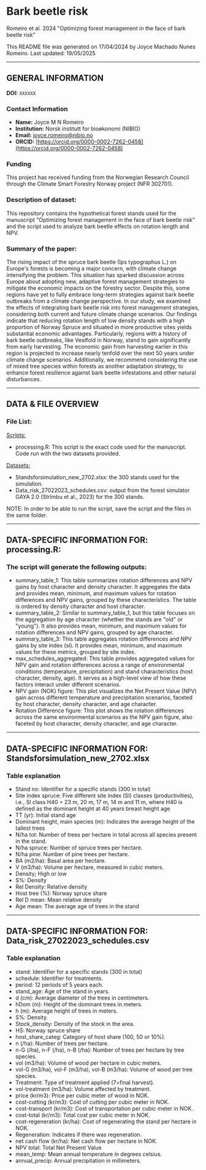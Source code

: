 # Bark beetle risk

Romeiro et al. 2024 "Optimizing forest management in the face of bark beetle risk"

This README file was generated on 17/04/2024 by Joyce Machado Nunes Romeiro.
Last updated: 19/05/2025


-------------------
GENERAL INFORMATION
-------------------
**DOI:** `XXXXXX`

### Contact Information
- **Name:** Joyce M N Romeiro
- **Institution:** Norsk institutt for bioøkonomi (NIBIO)
- **Email:** [joyce.romeiro@nibio.no](mailto:joyce.romeiro@nibio.no)
- **ORCID:** [https://orcid.org/0000-0002-7262-0458](https://orcid.org/0000-0002-7262-0458)

### Funding
This project has received funding from the Norwegian Research Council through the Climate Smart Forestry Norway project (NFR 302701).


### Description of dataset: 

This repository contains the hypothetical forest stands used for the manuscript "Optimizing forest management in the face of bark beetle risk" and the script used to analyze bark beetle effects on rotation length and NPV.

### Summary of the paper:

The rising impact of the spruce bark beetle (Ips typographus L.) on Europe's forests is becoming a major concern, with climate change intensifying the problem. This situation has sparked discussion across Europe about adopting new, adaptive forest management strategies to mitigate the economic impacts on the forestry sector. Despite this, some regions have yet to fully embrace long-term strategies against bark beetle outbreaks from a climate change perspective. In our study, we examined the effects of integrating bark beetle risk into forest management strategies, considering both current and future climate change scenarios. Our findings indicate that reducing rotation length of low density stands with a high proportion of Norway Spruce and situated in more productive sites yields substantial economic advantages. Particularly, regions with a history of bark beetle outbreaks, like Vestfold in Norway, stand to gain significantly from early harvesting. The economic gain from harvesting earlier in this region is projected to increase nearly tenfold over the next 50 years under climate change scenarios. Additionally, we recommend considering the use of mixed tree species within forests as another adaptation strategy, to enhance forest resilience against bark beetle infestations and other natural disturbances.

--------------------
DATA & FILE OVERVIEW
--------------------
### File List:

<Scripts:>

- processing.R: This script is the exact code used for the manuscript. Code run with the two datasets provided.
				
<Datasets:>

- Standsforsimulation_new_2702.xlsx: the 300 stands used for the simulation. 
- Data_risk_27022023_schedules.csv: output from the forest simulator GAYA 2.0 (Strîmbu et al., 2023) for the 300 stands.

NOTE: In order to be able to run the script, save the script and the files in the same folder.

--------------------------------------------------------
DATA-SPECIFIC INFORMATION FOR: processing.R:
--------------------------------------------------------
### The script will generate the following outputs:

- summary_table_1: This table summarizes rotation differences and NPV gains by host character and density character. It aggregates the data and provides mean, minimum, and maximum values for rotation differences and NPV gains, grouped by these characteristics. The table is ordered by density character and host character.
- summary_table_2: Similar to summary_table_1, but this table focuses on the aggregation by age character (whether the stands are "old" or "young"). It also provides mean, minimum, and maximum values for rotation differences and NPV gains, grouped by age character.
- summary_table_3: This table aggregates rotation differences and NPV gains by site index (si). It provides mean, minimum, and maximum values for these metrics, grouped by site index.
- max_schedules_aggregated: This table provides aggregated values for NPV gain and rotation differences across a range of environmental conditions (temperature, precipitation) and stand characteristics (host character, density, age). It serves as a high-level view of how these factors interact under different scenarios.
- NPV gain (NOK) figure: This plot visualizes the Net Present Value (NPV) gain across different temperature and precipitation scenarios, faceted by host character, density character, and age character.
- Rotation Difference figure: This plot shows the rotation differences across the same environmental scenarios as the NPV gain figure, also faceted by host character, density character, and age character. 

-----------------------------------------
DATA-SPECIFIC INFORMATION FOR: Standsforsimulation_new_2702.xlsx
-----------------------------------------
### Table explanation

- Stand no: Identifier for a specific stands (300 in total)
- Site index spruce: Five different site index (SI) classes (productivities), i.e., SI class H40 = 23 m, 20 m, 17 m, 14 m and 11 m, where H40 is defined as the dominant height at 40 years breast height age
- TT (yr): Initial stand age
- Dominant height, main species (m): Indicates the average height of the tallest trees 
- N/ha tot: Number of trees per hectare in total across all species present in the stand.
- N/ha spruce: Number of spruce trees per hectare.
- N/ha pine: Number of pine trees per hectare.
- BA (m2/ha): Basal area per hectare. 
- V (m3/ha): Volume per hectare, measured in cubic meters.
- Density; High or low
- S%: Density
- Rel Density: Relative density
- Host tree (%): Norway spruce share
- Rel D mean: Mean relative density
- Age mean: The average age of trees in the stand

-----------------------------------------
DATA-SPECIFIC INFORMATION FOR: Data_risk_27022023_schedules.csv
-----------------------------------------
### Table explanation

- stand: Identifier for a specific stands (300 in total)
- schedule: Identifier for treatments.
- period: 12 periods of 5 years each.
- stand_age: Age of the stand in years.
- d (cm): Average diameter of the trees in centimeters.
- hDom (m): Height of the dominant trees in meters.
- h (m): Average height of trees in meters.
- S%: Density.
- Stock_density: Density of the stock in the area.
- HS: Norway spruce share
- host_share_categ: Category of host share (100, 50 or 10%).
- n (/ha): Number of trees per hectare.
- n-G (/ha), n-F (/ha), n-B (/ha): Number of trees per hectare by tree species.
- vol (m3/ha): Volume of wood per hectare in cubic meters.
- vol-G (m3/ha), vol-F (m3/ha), vol-B (m3/ha): Volume of wood per tree species.
- Treatment: Type of treatment applied (7=final harvest).
- vol-treatment (m3/ha): Volume affected by treatment.
- price (kr/m3): Price per cubic meter of wood in NOK.
- cost-cutting (kr/m3): Cost of cutting per cubic meter in NOK.
- cost-transport (kr/m3): Cost of transportation per cubic meter in NOK.
- cost-total (kr/m3): Total cost per cubic meter in NOK.
- cost-regeneration (kr/ha): Cost of regenerating the stand per hectare in NOK.
- Regeneration: Indicates if there was regeneration.
- net cash flow (kr/ha): Net cash flow per hectare in NOK.
- NPV total: Total Net Present Value
- mean_temp: Mean annual temperature in degrees celsius.
- annual_precip: Annual precipitation in millimeters.
